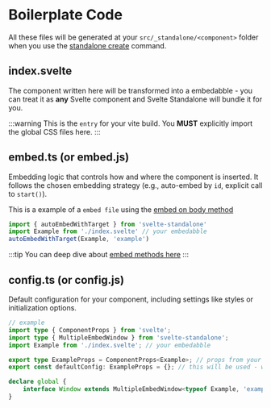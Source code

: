 # Boilerplate Code

All these files will be generated at your `src/_standalone/<component>` folder when you use the [standalone create](/cli#create) command.

## **index.svelte**

The component written here will be transformed into a embedabble - you can treat it as **any** Svelte component and Svelte Standalone will bundle it for you. 

:::warning
This is the `entry` for your vite build. You **MUST** explicitly import the global CSS files here.
:::

## **embed.ts (or embed.js)**

Embedding logic that controls how and where the component is inserted. It follows the chosen embedding strategy (e.g., auto-embed by `id`, explicit call to `start()`).

This is a example of a `embed file` using the [embed on body method](/embed.html#auto-embed-on-body)

```ts
import { autoEmbedWithTarget } from 'svelte-standalone'
import Example from './index.svelte' // your embedabble
autoEmbedWithTarget(Example, 'example')
```

:::tip
You can deep dive about [embed methods here](/embed.html)
:::

## **config.ts (or config.js)**

Default configuration for your component, including settings like styles or initialization options.

```ts
// example
import type { ComponentProps } from 'svelte';
import type { MultipleEmbedWindow } from 'svelte-standalone'; 
import Example from './index.svelte'; // your embedabble

export type ExampleProps = ComponentProps<Example>; // props from your components
export const defaultConfig: ExampleProps = {}; // this will be used - when aplicable - as a config to start your embedabble (it'll also be used at your story when using storybook)

declare global {
	interface Window extends MultipleEmbedWindow<typeof Example, 'example'> {} // typesafe wrapper for window.example 
}
```